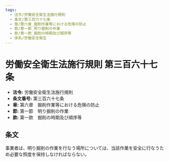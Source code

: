 ```yaml
---
tags:
  - 法令/労働安全衛生法施行規則
  - 条文/第三百六十七条
  - 章/第六章_掘削作業等における危険の防止
  - 節/第一節_明り掘削の作業
  - 款/第一款_掘削の時期及び順序等
  - 体系/労働安全衛生
---
```

# 労働安全衛生法施行規則 第三百六十七条

- **法令:** 労働安全衛生法施行規則
- **条文番号:** 第三百六十七条
- **章:** 第六章　掘削作業等における危険の防止
- **節:** 第一節　明り掘削の作業
- **款:** 第一款　掘削の時期及び順序等

## 条文
事業者は、明り掘削の作業を行なう場所については、当該作業を安全に行なうため必要な照度を保持しなければならない。

